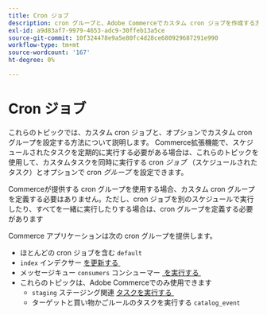 ```yaml
---
title: Cron ジョブ
description: cron グループと、Adobe Commerceでカスタム cron ジョブを作成する方法を説明します。 スケジュールされたタスクの設定と cron グループ設定の確認
exl-id: a9d83af7-9979-4653-adc9-30ffeb13a5ce
source-git-commit: 10f324478e9a5e80fc4d28ce680929687291e990
workflow-type: tm+mt
source-wordcount: '167'
ht-degree: 0%

---
```


# Cron ジョブ

これらのトピックでは、カスタム cron ジョブと、オプションでカスタム cron グループを設定する方法について説明します。 Commerce拡張機能で、スケジュールされたタスクを定期的に実行する必要がある場合は、これらのトピックを使用して、カスタムタスクを同時に実行する cron _ジョブ_ （スケジュールされたタスク）とオプションで cron _グループ_ を設定できます。

Commerceが提供する cron グループを使用する場合、カスタム cron グループを定義する必要はありません。ただし、cron ジョブを別のスケジュールで実行したり、すべてを一緒に実行したりする場合は、cron グループを定義する必要があります

Commerce アプリケーションは次の cron グループを提供します。

- ほとんどの cron ジョブを含む `default`
- `index` インデクサー [&#x200B; を更新する &#x200B;](../cli/manage-indexers.md)
- メッセージキュー `consumers` コンシューマー [&#x200B; を実行する &#x200B;](../cli/start-message-queues.md)
- これらのトピックは、Adobe Commerceでのみ使用できます
   - `staging` ステージング関連 [&#x200B; タスクを実行する &#x200B;](https://experienceleague.adobe.com/en/docs/commerce-admin/content-design/staging/content-staging)
   - ターゲットと買い物かごルールのタスクを実行する `catalog_event`
